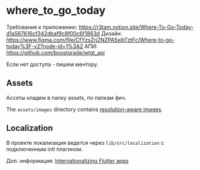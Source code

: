 # where_to_go_today

Требования к приложению: https://r3tam.notion.site/Where-To-Go-Today-d1a567616cf342dbaf9c8f00c6f1863d
Дизайн: https://www.figma.com/file/CfYzsZrjZNZPA5xjbTztFc/Where-to-go-today%3F-v2?node-id=1%3A2
АПИ: https://github.com/boostgrade/wtgt_api

Если нет доступа - пишем ментору.

## Assets

Ассеты кладем в папку assets, по папкам фич.

The `assets/images` directory contains [resolution-aware
images](https://flutter.dev/docs/development/ui/assets-and-images#resolution-aware).

## Localization

В проекте локализация ведется через  `lib/src/localization` с подключенным intl плагином.

Доп. информация:
[Internationalizing Flutter
apps](https://flutter.dev/docs/development/accessibility-and-localization/internationalization)
